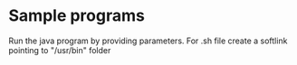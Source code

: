 # Sample programs
Run the java program by providing parameters.
For .sh file create a softlink pointing to "/usr/bin" folder
